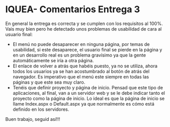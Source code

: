 # IQUEA- Comentarios Entrega 3

En general la entrega es correcta y se cumplen con los requisitos al 100%. Vais muy bien pero he detectado unos problemas de usabilidad de cara al usuario final:

- El menú no puede desaparecer en ninguna página, por temas de usabilidad, si este desaparece, el usuario final se pierde en la página y en un desarrollo real es un problema gravísimo ya que la gente automáticamente se iría a otra página. 
- El enlace de volver a atrás que habéis puesto, ya no se utiliza, ahora todos los usuarios ya se han acostumbrado al botón de atrás del navegador. Es imperativo que el menú este siempre en todas las páginas y que este sea muy claro.
- Tenéis que definir proyecto y página de inicio. Pensad que este tipo de aplicaciones, al final, van a un servidor web y se le debe indicar tanto el proyecto como la página de inicio. Lo ideal es que la página de inicio se llame Index.aspx o Default.aspx ya que normalmente es cómo está definido en los servidores.

Buen trabajo, seguid así!!!

